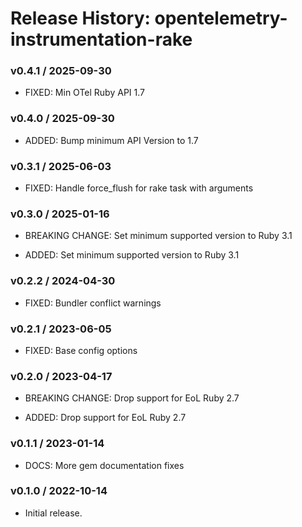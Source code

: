 # Release History: opentelemetry-instrumentation-rake

### v0.4.1 / 2025-09-30

* FIXED: Min OTel Ruby API 1.7

### v0.4.0 / 2025-09-30

* ADDED: Bump minimum API Version to 1.7

### v0.3.1 / 2025-06-03

* FIXED: Handle force_flush for rake task with arguments

### v0.3.0 / 2025-01-16

* BREAKING CHANGE: Set minimum supported version to Ruby 3.1

* ADDED: Set minimum supported version to Ruby 3.1

### v0.2.2 / 2024-04-30

* FIXED: Bundler conflict warnings

### v0.2.1 / 2023-06-05

* FIXED: Base config options 

### v0.2.0 / 2023-04-17

* BREAKING CHANGE: Drop support for EoL Ruby 2.7 

* ADDED: Drop support for EoL Ruby 2.7 

### v0.1.1 / 2023-01-14

* DOCS: More gem documentation fixes 

### v0.1.0 / 2022-10-14

* Initial release.
